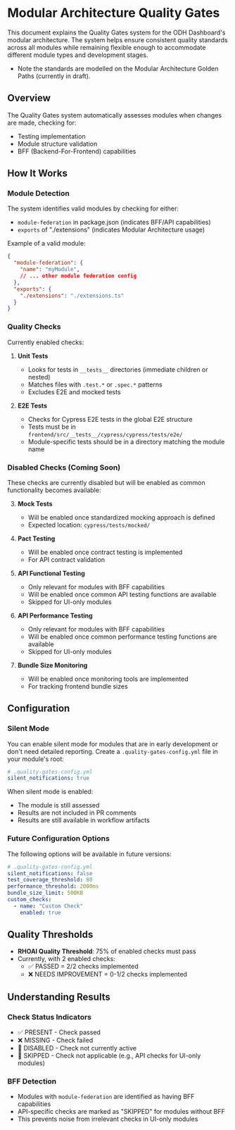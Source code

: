 # Modular Architecture Quality Gates

This document explains the Quality Gates system for the ODH Dashboard's modular architecture. The system helps ensure consistent quality standards across all modules while remaining flexible enough to accommodate different module types and development stages. 
- Note the standards are modelled on the Modular Architecture Golden Paths (currently in draft).

## Overview

The Quality Gates system automatically assesses modules when changes are made, checking for:
- Testing implementation
- Module structure validation
- BFF (Backend-For-Frontend) capabilities

## How It Works

### Module Detection

The system identifies valid modules by checking for either:
- `module-federation` in package.json (indicates BFF/API capabilities)
- `exports` of "./extensions" (indicates Modular Architecture usage)

Example of a valid module:
```json
{
  "module-federation": {
    "name": "myModule",
    // ... other module federation config
  },
  "exports": {
    "./extensions": "./extensions.ts"
  }
}
```

### Quality Checks

Currently enabled checks:

1. **Unit Tests**
   - Looks for tests in `__tests__` directories (immediate children or nested)
   - Matches files with `.test.*` or `.spec.*` patterns
   - Excludes E2E and mocked tests

2. **E2E Tests**
   - Checks for Cypress E2E tests in the global E2E structure
   - Tests must be in `frontend/src/__tests__/cypress/cypress/tests/e2e/`
   - Module-specific tests should be in a directory matching the module name

### Disabled Checks (Coming Soon)

These checks are currently disabled but will be enabled as common functionality becomes available:

3. **Mock Tests**
   - Will be enabled once standardized mocking approach is defined
   - Expected location: `cypress/tests/mocked/`

4. **Pact Testing**
   - Will be enabled once contract testing is implemented
   - For API contract validation

5. **API Functional Testing**
   - Only relevant for modules with BFF capabilities
   - Will be enabled once common API testing functions are available
   - Skipped for UI-only modules

6. **API Performance Testing**
   - Only relevant for modules with BFF capabilities
   - Will be enabled once common performance testing functions are available
   - Skipped for UI-only modules

7. **Bundle Size Monitoring**
   - Will be enabled once monitoring tools are implemented
   - For tracking frontend bundle sizes

## Configuration

### Silent Mode

You can enable silent mode for modules that are in early development or don't need detailed reporting. Create a `.quality-gates-config.yml` file in your module's root:

```yaml
# .quality-gates-config.yml
silent_notifications: true
```

When silent mode is enabled:
- The module is still assessed
- Results are not included in PR comments
- Results are still available in workflow artifacts

### Future Configuration Options

The following options will be available in future versions:

```yaml
# .quality-gates-config.yml
silent_notifications: false
test_coverage_threshold: 80
performance_threshold: 2000ms
bundle_size_limit: 500KB
custom_checks:
  - name: "Custom Check"
    enabled: true
```

## Quality Thresholds

- **RHOAI Quality Threshold**: 75% of enabled checks must pass
- Currently, with 2 enabled checks:
  - ✅ PASSED = 2/2 checks implemented
  - ❌ NEEDS IMPROVEMENT = 0-1/2 checks implemented

## Understanding Results

### Check Status Indicators
- ✅ PRESENT - Check passed
- ❌ MISSING - Check failed
- 🔕 DISABLED - Check not currently active
- 🚫 SKIPPED - Check not applicable (e.g., API checks for UI-only modules)

### BFF Detection
- Modules with `module-federation` are identified as having BFF capabilities
- API-specific checks are marked as "SKIPPED" for modules without BFF
- This prevents noise from irrelevant checks in UI-only modules
